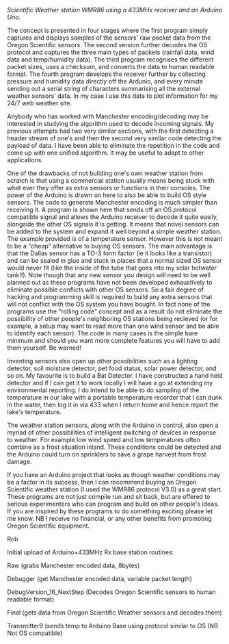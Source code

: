 *Scientific Weather station WMR86 using a 433MHx receiver and an Arduino Uno.*

The concept is presented in four stages where the first program simply captures and displays samples of the sensors' raw
packet data from the Oregon Scientific sensors.  The second version further decodes the OS protocol and captures the three main types of packets (rainfall data, wind data and temp/humidity data).  The third program recognises the different packet sizes, uses a checksum, and converts the data to human readable format.  The fourth program develops the receiver further by
collecting pressure and humidity data directly off the Ardunio, and every minute sending out a serial string of characters
summarising all the external weather sensors' data.  In my case I use this data to plot information for my 24/7 web weather site.

Anybody who has worked with Manchester encoding/decoding may be interested in studying the algorithm used to decode incoming signals.  My previous attempts had two very similar sections, with the first detecting a header stream of one's and then the second very similar code detecting the payload of data.  I have been able to eliminate the repetition in the code and come up with one unified algorithm.  It may be useful to adapt to other applications.

One of the drawbacks of not building one's own weather station from scratch is that using a commercial station usually means being stuck with what ever they offer as extra sensors or functions in their consoles.  The power of the Arduino is drawn on here to also be able to build OS style sensors.  The code to generate Manchester encoding is much simpler than receiving it.  A program is shown here that sends off an OS protocol compatible signal and allows the Arduino receiver to decode it quite easily, alongside the other OS signals it is getting.  It means that novel sensors can be added to the system and expand it well beyond a simple weather station. The example provided is of a temperature sensor.  However this is not meant to be a "cheap" alternative to buying OS sensors. The main advantage is that the Dallas sensor has a TO-3 form factor (ie it looks like a transistor) and can be sealed in glue and stuck in places that a normal sized OS sensor would never fit (like the inside of the tube that goes into my solar hotwater tank!!). Note though that any new sensor you design will need to be well planned out as these programs have not been developed exhaustively to eliminate possible conflicts with other OS sensors.  So a fair degree of hacking and programming skill is required to build any extra sensors that will not conflict with the OS system you have bought. In fact none of the programs use the "rolling code" concept and as a result do not eliminate the possibility of other people's neighboring OS stations being recieved (or for example, a setup may want to read more than one wind sensor and be able to identify each sensor). The code in many cases is the simple bare minimum and should you want more complete features you will have to add them yourself. Be warned!

Inventing sensors also open up other possibilities such as a lighting detector, soil moisture detector, pet food status, solar power detector, and so on.  My favourite is to build a Bat Detector.  I have constructed a hand held detector and if I can get it to work locally I will have a go at extending my environmental reporting.  I do intend to be able to do sampling of the temperature in our lake with a portable temperature recorder that I can dunk in the water, then log it in via 433 when I return home and hence report the lake's temperature.

The weather station sensors, along with the Arduino in control, also open a myriad of other possibilities of intelligent switching of devices in response to weather.  For example low wind speed and low temperatures often combine as a frost situation inland.  These conditions could be detected and the Arduino could turn on sprinklers to save a grape harvest from frost damage.

If you have an Arduino project that looks as though weather conditions may be a factor in its success, then I can recommend buying an Oregon Scientific weather station (I used the WMR86 protocol V3.0) as a great start.  These programs are not just compile run and sit back, but are offered to serious experimenters who can program and build on other people's ideas.  If you are inspired by these programs to do something exciting please let me know.
NB I receive no financial, or any other benefits from promoting Oregon Scientific equipment.

Rob

Initial upload of Arduino+433MHz Rx base station routines:

Raw (grabs Manchester encoded data, 8bytes)

Debugger (get Manchester encoded data, variable packet length)

DebugVersion_16_NextStep (Decodes Oregon Scientific sensors to human readable format)

Final (gets data from Oregon Scientific Weather sensors and decodes them)

Transmitter9 (sends temp to Arduino Base using protocol similar to OS (NB Not OS compatible)


